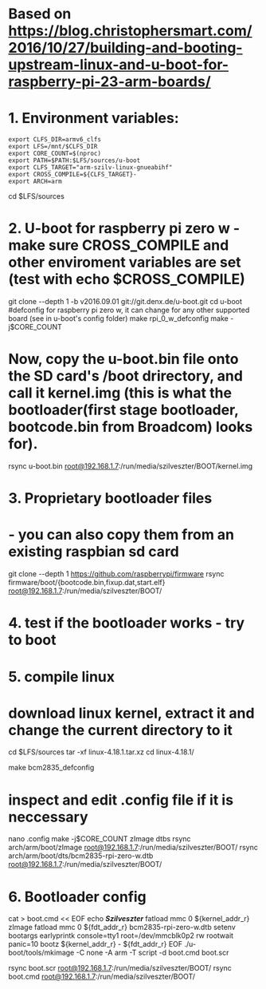 # Based on https://blog.christophersmart.com/2016/10/27/building-and-booting-upstream-linux-and-u-boot-for-raspberry-pi-23-arm-boards/

# 1. Environment variables: 
    export CLFS_DIR=armv6_clfs
    export LFS=/mnt/$CLFS_DIR 
    export CORE_COUNT=$(nproc)
	export PATH=$PATH:$LFS/sources/u-boot
	export CLFS_TARGET="arm-szilv-linux-gnueabihf"
	export CROSS_COMPILE=${CLFS_TARGET}-
	export ARCH=arm


cd $LFS/sources

# 2. U-boot for raspberry pi zero w - make sure CROSS_COMPILE and other enviroment variables are set (test with echo $CROSS_COMPILE)
git clone --depth 1 -b v2016.09.01 git://git.denx.de/u-boot.git
cd u-boot
#defconfig for raspberry pi zero w, it can change for any other supported board (see in u-boot's config folder)
make rpi_0_w_defconfig
make -j$CORE_COUNT
# Now, copy the u-boot.bin file onto the SD card's /boot drirectory, and call it kernel.img (this is what the bootloader(first stage bootloader, bootcode.bin from Broadcom) looks for).
rsync u-boot.bin root@192.168.1.7:/run/media/szilveszter/BOOT/kernel.img


# 3. Proprietary bootloader files
# - you can also copy them from an existing raspbian sd card
git clone --depth 1 https://github.com/raspberrypi/firmware
rsync firmware/boot/{bootcode.bin,fixup.dat,start.elf} root@192.168.1.7:/run/media/szilveszter/BOOT/

# 4. test if the bootloader works - try to boot

# 5. compile linux
# download linux kernel, extract it and change the current directory to it
cd $LFS/sources
tar -xf linux-4.18.1.tar.xz
cd linux-4.18.1/

make bcm2835_defconfig
# inspect and edit .config file if it is neccessary
nano .config
make -j$CORE_COUNT zImage dtbs
rsync arch/arm/boot/zImage root@192.168.1.7:/run/media/szilveszter/BOOT/
rsync arch/arm/boot/dts/bcm2835-rpi-zero-w.dtb root@192.168.1.7:/run/media/szilveszter/BOOT/

# 6. Bootloader config
cat > boot.cmd << EOF
echo ***Szilveszter***
fatload mmc 0 ${kernel_addr_r} zImage
fatload mmc 0 ${fdt_addr_r} bcm2835-rpi-zero-w.dtb
setenv bootargs earlyprintk console=tty1 root=/dev/mmcblk0p2 rw rootwait panic=10
bootz ${kernel_addr_r} - ${fdt_addr_r}
EOF
./u-boot/tools/mkimage -C none -A arm -T script -d boot.cmd boot.scr

rsync boot.scr root@192.168.1.7:/run/media/szilveszter/BOOT/
rsync boot.cmd root@192.168.1.7:/run/media/szilveszter/BOOT/